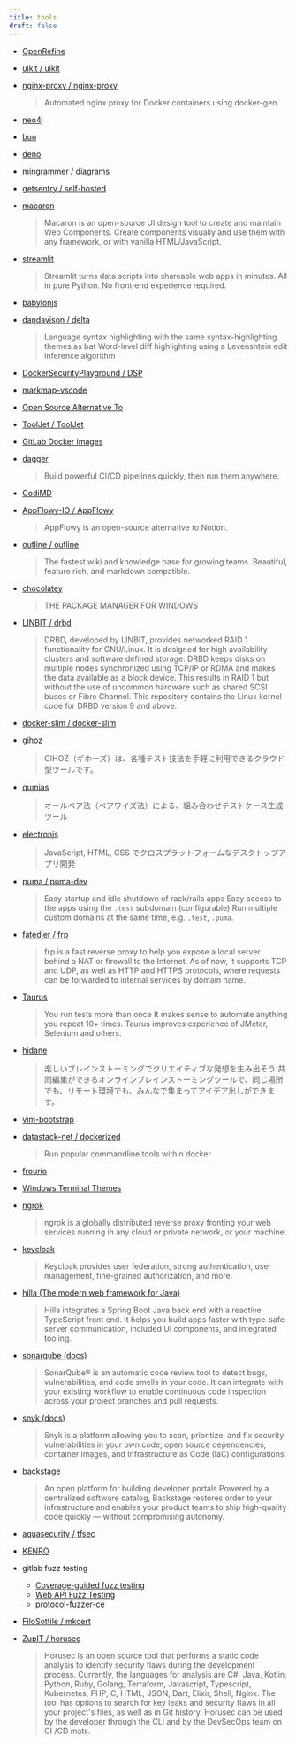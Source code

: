 ```yaml
---
title: tools
draft: false
---
```


- [OpenRefine](https://openrefine.org/)

- [uikit / uikit](https://github.com/uikit/uikit)

- [nginx-proxy / nginx-proxy](https://github.com/nginx-proxy/nginx-proxy)
  > Automated nginx proxy for Docker containers using docker-gen

- [neo4j](https://neo4j.com/)

- [bun](https://bun.sh/)

- [deno](https://deno.land/)

- [mingrammer / diagrams](https://github.com/mingrammer/diagrams)

- [getsentry / self-hosted](https://github.com/getsentry/self-hosted)

- [macaron](https://macaron-elements.com/)
  > Macaron is an open-source UI design tool to create and maintain Web Components.
  > Create components visually and use them with any framework, or with vanilla HTML/JavaScript.

- [streamlit](https://streamlit.io/)
  > Streamlit turns data scripts into shareable web apps in minutes.
  > All in pure Python. No front‑end experience required.

- [babylonjs](https://www.babylonjs.com/)

- [dandavison / delta](https://github.com/dandavison/delta)
  > Language syntax highlighting with the same syntax-highlighting themes as bat
  > Word-level diff highlighting using a Levenshtein edit inference algorithm

- [DockerSecurityPlayground / DSP](https://github.com/DockerSecurityPlayground/DSP)

- [markmap-vscode](https://marketplace.visualstudio.com/items?itemName=gera2ld.markmap-vscode)

- [Open Source Alternative To](https://www.opensourcealternative.to/)

- [ToolJet / ToolJet](https://github.com/ToolJet/ToolJet)

- [GitLab Docker images](https://docs.gitlab.com/ee/install/docker.html#install-gitlab-using-docker-compose)

- [dagger](https://dagger.io/)
  > Build powerful CI/CD pipelines quickly, then run them anywhere.

- [CodiMD](https://hackmd.io/c/codimd-documentation/%2Fs%2Fcodimd-configuration)

- [AppFlowy-IO / AppFlowy](https://github.com/AppFlowy-IO/AppFlowy)
  > AppFlowy is an open-source alternative to Notion.

- [outline / outline](https://github.com/outline/outline)
  > The fastest wiki and knowledge base for growing teams. Beautiful, feature rich, and markdown compatible.

- [chocolatey](https://chocolatey.org/)
  > THE PACKAGE MANAGER FOR WINDOWS

- [LINBIT / drbd](https://github.com/LINBIT/drbd)
  > DRBD, developed by LINBIT, provides networked RAID 1 functionality for GNU/Linux. It is designed for high availability clusters and software defined storage. DRBD keeps disks on multiple nodes synchronized using TCP/IP or RDMA and makes the data available as a block device. This results in RAID 1 but without the use of uncommon hardware such as shared SCSI buses or Fibre Channel.
  > This repository contains the Linux kernel code for DRBD version 9 and above.

- [docker-slim / docker-slim](https://github.com/docker-slim/docker-slim)

- [gihoz](https://www.veriserve.co.jp/gihoz/)
  > GIHOZ（ギホーズ）は、各種テスト技法を手軽に利用できるクラウド型ツールです。

- [qumias](https://www.qbook.jp/info-qumias/)
  > オールペア法（ペアワイズ法）による、組み合わせテストケース生成ツール

- [electronjs](https://www.electronjs.org/)
  > JavaScript, HTML, CSS でクロスプラットフォームなデスクトップアプリ開発

- [puma / puma-dev](https://github.com/puma/puma-dev)
  > Easy startup and idle shutdown of rack/rails apps
  > Easy access to the apps using the `.test` subdomain (configurable)
  > Run multiple custom domains at the same time, e.g. `.test`, `.puma`.

- [fatedier / frp](https://github.com/fatedier/frp)
  > frp is a fast reverse proxy to help you expose a local server behind a NAT or firewall to the Internet. As of now, it supports TCP and UDP, as well as HTTP and HTTPS protocols, where requests can be forwarded to internal services by domain name.

- [Taurus](https://gettaurus.org/)
  > You run tests more than once
  > It makes sense to automate anything you repeat 10+ times.
  > Taurus improves experience of JMeter, Selenium and others.

- [hidane](https://hidane.app/)
  > 楽しいブレインストーミングでクリエイティブな発想を生み出そう
  > 共同編集ができるオンラインブレインストーミングツールで、同じ場所でも、リモート環境でも、みんなで集まってアイデア出しができます。

- [vim-bootstrap](https://vim-bootstrap.com/)

- [datastack-net / dockerized](https://github.com/datastack-net/dockerized)
  > Run popular commandline tools within docker

- [frourio](https://frourio.com/docs)

- [Windows Terminal Themes](https://windowsterminalthemes.dev/)

- [ngrok](https://ngrok.com/)
  > ngrok is a globally distributed reverse proxy fronting your web services running in any cloud or private network, or your machine.

- [keycloak](https://www.keycloak.org/)
  > Keycloak provides user federation, strong authentication, user management, fine-grained authorization, and more.

- [hilla (The modern web framework for Java)](https://hilla.dev/)
  > Hilla integrates a Spring Boot Java back end with a reactive TypeScript front end. It helps you build apps faster with type-safe server communication, included UI components, and integrated tooling.

- [sonarqube (docs)](https://docs.sonarqube.org/)
  > SonarQube® is an automatic code review tool to detect bugs, vulnerabilities, and code smells in your code. It can integrate with your existing workflow to enable continuous code inspection across your project branches and pull requests.

- [snyk (docs)](https://docs.snyk.io/introducing-snyk)
  > Snyk is a platform allowing you to scan, prioritize, and fix security vulnerabilities in your own code, open source dependencies, container images, and Infrastructure as Code (IaC) configurations.

- [backstage](https://backstage.io/)
  > An open platform for building developer portals
  > Powered by a centralized software catalog, Backstage restores order to your infrastructure and enables your product teams to ship high-quality code quickly — without compromising autonomy.

- [aquasecurity / tfsec](https://github.com/aquasecurity/tfsec)

- [KENRO](https://flatt.tech/kenro)

- gitlab fuzz testing
  - [Coverage-guided fuzz testing](https://docs.gitlab.com/ee/user/application_security/coverage_fuzzing/)
  - [Web API Fuzz Testing](https://docs.gitlab.com/ee/user/application_security/api_fuzzing/)
  - [protocol-fuzzer-ce](https://gitlab.com/gitlab-org/security-products/protocol-fuzzer-ce)

- [FiloSottile / mkcert](https://github.com/FiloSottile/mkcert)

- [ZupIT / horusec](https://github.com/ZupIT/horusec)
  > Horusec is an open source tool that performs a static code analysis to identify security flaws during the development process. Currently, the languages for analysis are C#, Java, Kotlin, Python, Ruby, Golang, Terraform, Javascript, Typescript, Kubernetes, PHP, C, HTML, JSON, Dart, Elixir, Shell, Nginx. The tool has options to search for key leaks and security flaws in all your project's files, as well as in Git history. Horusec can be used by the developer through the CLI and by the DevSecOps team on CI /CD mats.
